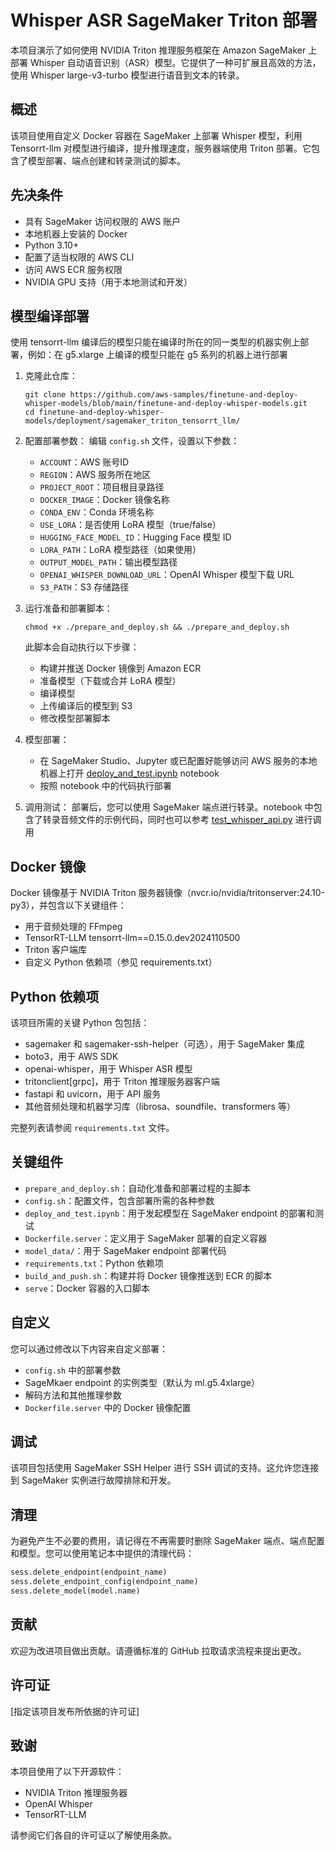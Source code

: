 # Whisper ASR SageMaker Triton 部署

本项目演示了如何使用 NVIDIA Triton 推理服务框架在 Amazon SageMaker 上部署 Whisper 自动语音识别（ASR）模型。它提供了一种可扩展且高效的方法，使用 Whisper large-v3-turbo 模型进行语音到文本的转录。

## 概述

该项目使用自定义 Docker 容器在 SageMaker 上部署 Whisper 模型，利用 Tensorrt-llm 对模型进行编译，提升推理速度，服务器端使用 Triton 部署。它包含了模型部署、端点创建和转录测试的脚本。

## 先决条件

- 具有 SageMaker 访问权限的 AWS 账户
- 本地机器上安装的 Docker
- Python 3.10+
- 配置了适当权限的 AWS CLI
- 访问 AWS ECR 服务权限
- NVIDIA GPU 支持（用于本地测试和开发）

## 模型编译部署

使用 tensorrt-llm 编译后的模型只能在编译时所在的同一类型的机器实例上部署，例如：在 g5.xlarge 上编译的模型只能在 g5 系列的机器上进行部署
1. 克隆此仓库：
   ```
   git clone https://github.com/aws-samples/finetune-and-deploy-whisper-models/blob/main/finetune-and-deploy-whisper-models.git
   cd finetune-and-deploy-whisper-models/deployment/sagemaker_triton_tensorrt_llm/
   ```

2. 配置部署参数：
   编辑 `config.sh` 文件，设置以下参数：
   - `ACCOUNT`：AWS 账号ID
   - `REGION`：AWS 服务所在地区
   - `PROJECT_ROOT`：项目根目录路径
   - `DOCKER_IMAGE`：Docker 镜像名称
   - `CONDA_ENV`：Conda 环境名称
   - `USE_LORA`：是否使用 LoRA 模型（true/false）
   - `HUGGING_FACE_MODEL_ID`：Hugging Face 模型 ID
   - `LORA_PATH`：LoRA 模型路径（如果使用）
   - `OUTPUT_MODEL_PATH`：输出模型路径
   - `OPENAI_WHISPER_DOWNLOAD_URL`：OpenAI Whisper 模型下载 URL
   - `S3_PATH`：S3 存储路径

3. 运行准备和部署脚本：
   ```
   chmod +x ./prepare_and_deploy.sh && ./prepare_and_deploy.sh
   ```
   此脚本会自动执行以下步骤：
   - 构建并推送 Docker 镜像到 Amazon ECR
   - 准备模型（下载或合并 LoRA 模型）
   - 编译模型
   - 上传编译后的模型到 S3
   - 修改模型部署脚本

4. 模型部署：
   - 在 SageMaker Studio、Jupyter 或已配置好能够访问 AWS 服务的本地机器上打开 [deploy_and_test.ipynb](https://github.com/aws-samples/finetune-and-deploy-whisper-models/blob/main/finetune-and-deploy-whisper-models/deployment/sagemaker_triton_tensorrt_llm/deploy_and_test.ipynb) notebook
   - 按照 notebook 中的代码执行部署

5. 调用测试：
   部署后，您可以使用 SageMaker 端点进行转录。notebook 中包含了转录音频文件的示例代码，同时也可以参考 [test_whisper_api.py](https://github.com/aws-samples/finetune-and-deploy-whisper-models/blob/main/finetune-and-deploy-whisper-models/deployment/sagemaker_triton_tensorrt_llm/test_whisper_api.py) 进行调用

## Docker 镜像

Docker 镜像基于 NVIDIA Triton 服务器镜像（nvcr.io/nvidia/tritonserver:24.10-py3），并包含以下关键组件：

- 用于音频处理的 FFmpeg
- TensorRT-LLM tensorrt-llm==0.15.0.dev2024110500
- Triton 客户端库
- 自定义 Python 依赖项（参见 requirements.txt）

## Python 依赖项

该项目所需的关键 Python 包包括：

- sagemaker 和 sagemaker-ssh-helper（可选），用于 SageMaker 集成
- boto3，用于 AWS SDK
- openai-whisper，用于 Whisper ASR 模型
- tritonclient[grpc]，用于 Triton 推理服务器客户端
- fastapi 和 uvicorn，用于 API 服务
- 其他音频处理和机器学习库（librosa、soundfile、transformers 等）

完整列表请参阅 `requirements.txt` 文件。

## 关键组件

- `prepare_and_deploy.sh`：自动化准备和部署过程的主脚本
- `config.sh`：配置文件，包含部署所需的各种参数
- `deploy_and_test.ipynb`：用于发起模型在 SageMaker endpoint 的部署和测试
- `Dockerfile.server`：定义用于 SageMaker 部署的自定义容器
- `model_data/`：用于 SageMaker endpoint 部署代码
- `requirements.txt`：Python 依赖项
- `build_and_push.sh`：构建并将 Docker 镜像推送到 ECR 的脚本
- `serve`：Docker 容器的入口脚本

## 自定义

您可以通过修改以下内容来自定义部署：
- `config.sh` 中的部署参数
- SageMkaer endpoint 的实例类型（默认为 ml.g5.4xlarge）
- 解码方法和其他推理参数
- `Dockerfile.server` 中的 Docker 镜像配置

## 调试

该项目包括使用 SageMaker SSH Helper 进行 SSH 调试的支持。这允许您连接到 SageMaker 实例进行故障排除和开发。

## 清理

为避免产生不必要的费用，请记得在不再需要时删除 SageMaker 端点、端点配置和模型。您可以使用笔记本中提供的清理代码：

```python
sess.delete_endpoint(endpoint_name)
sess.delete_endpoint_config(endpoint_name)
sess.delete_model(model.name)
```

## 贡献

欢迎为改进项目做出贡献。请遵循标准的 GitHub 拉取请求流程来提出更改。

## 许可证

[指定该项目发布所依据的许可证]

## 致谢

本项目使用了以下开源软件：
- NVIDIA Triton 推理服务器
- OpenAI Whisper
- TensorRT-LLM

请参阅它们各自的许可证以了解使用条款。
